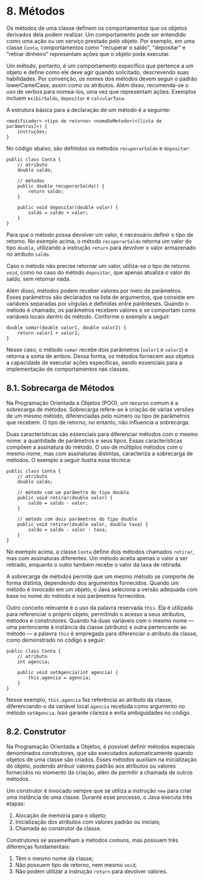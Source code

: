 # 8. Métodos

Os métodos de uma classe definem os comportamentos que os objetos derivados dela podem realizar. Um comportamento pode ser entendido como uma ação ou um serviço prestado pelo objeto. Por exemplo, em uma classe `Conta`, comportamentos como "recuperar o saldo", "depositar" e "retirar dinheiro" representam ações que o objeto pode executar.

Um método, portanto, é um comportamento específico que pertence a um objeto e define como ele deve agir quando solicitado, descrevendo suas habilidades. Por convenção, os nomes dos métodos devem seguir o padrão lowerCamelCase, assim como os atributos. Além disso, recomenda-se o uso de verbos para nomeá-los, uma vez que representam ações. Exemplos incluem `exibirSaldo`, `depositar` e `calcularTaxa`.

A estrutura básica para a declaração de um método é a seguinte:

```
<modificador> <tipo de retorno> <nomeDoMetodo>(<[lista de parâmetros]>) {
    instruções;
}
```

No código abaixo, são definidos os métodos `recuperarSaldo` e `depositar`:

```
public class Conta {
    // atributo
    double saldo;

    // métodos
    public double recuperarSaldo() {
        return saldo;
    }

    public void depositar(double valor) {
        saldo = saldo + valor;
    }
}
```

Para que o método possa devolver um valor, é necessário definir o tipo de retorno. No exemplo acima, o método `recuperarSaldo` retorna um valor do tipo `double`, utilizando a instrução `return` para devolver o valor armazenado no atributo `saldo`.

Caso o método não precise retornar um valor, utiliza-se o tipo de retorno `void`, como no caso do método `depositar`, que apenas atualiza o valor do saldo, sem retornar nada.

Além disso, métodos podem receber valores por meio de parâmetros. Esses parâmetros são declarados na lista de argumentos, que consiste em variáveis separadas por vírgulas e definidas entre parênteses. Quando o método é chamado, os parâmetros recebem valores e se comportam como variáveis locais dentro do método. Conforme o exemplo a seguir:

```
double somar(double valor1, double valor2) {
    return valor1 + valor2;
}
```

Nesse caso, o método `somar` recebe dois parâmetros (`valor1` e `valor2`) e retorna a soma de ambos. Dessa forma, os métodos fornecem aos objetos a capacidade de executar ações específicas, sendo essenciais para a implementação de comportamentos nas classes.

## 8.1. Sobrecarga de Métodos

Na Programação Orientada a Objetos (POO), um recurso comum é a sobrecarga de métodos. Sobrecarga refere-se à criação de várias versões de um mesmo método, diferenciadas pelo número ou tipo de parâmetros que recebem. O tipo de retorno, no entanto, não influencia a sobrecarga.

Duas características são essenciais para diferenciar métodos com o mesmo nome: a quantidade de parâmetros e seus tipos. Essas características compõem a assinatura do método. O uso de múltiplos métodos com o mesmo nome, mas com assinaturas distintas, caracteriza a sobrecarga de métodos. O exemplo a seguir ilustra essa técnica:

```
public class Conta {
    // atributo
    double saldo;

    // método com um parâmetro do tipo double
    public void retirar(double valor) {
        saldo = saldo - valor;
    }

    // método com dois parâmetros do tipo double
    public void retirar(double valor, double taxa) {
        saldo = saldo - valor - taxa;
    }
}
```

No exemplo acima, a classe `Conta` define dois métodos chamados `retirar`, mas com assinaturas diferentes. Um método aceita apenas o valor a ser retirado, enquanto o outro também recebe o valor da taxa de retirada.

A sobrecarga de métodos permite que um mesmo método se comporte de forma distinta, dependendo dos argumentos fornecidos. Quando um método é invocado em um objeto, o Java seleciona a versão adequada com base no nome do método e nos parâmetros fornecidos.

Outro conceito relevante é o uso da palavra reservada `this`. Ela é utilizada para referenciar o próprio objeto, permitindo o acesso a seus atributos, métodos e construtores. Quando há duas variáveis com o mesmo nome — uma pertencente à instância da classe (atributo) e outra pertencente ao método — a palavra `this` é empregada para diferenciar o atributo da classe, como demonstrado no código a seguir:

```
public class Conta {
    // atributo
    int agencia;

    public void setAgencia(int agencia) {
        this.agencia = agencia;
    }
}
```

Nesse exemplo, `this.agencia` faz referência ao atributo da classe, diferenciando-o da variável local `agencia` recebida como argumento no método `setAgencia`. Isso garante clareza e evita ambiguidades no código.

## 8.2. Construtor

Na Programação Orientada a Objetos, é possível definir métodos especiais denominados construtores, que são executados automaticamente quando objetos de uma classe são criados. Esses métodos auxiliam na inicialização do objeto, podendo atribuir valores padrão aos atributos ou valores fornecidos no momento da criação, além de permitir a chamada de outros métodos.

Um construtor é invocado sempre que se utiliza a instrução `new` para criar uma instância de uma classe. Durante esse processo, o Java executa três etapas:

1. Alocação de memória para o objeto;
2. Inicialização dos atributos com valores padrão ou iniciais;
3. Chamada ao construtor da classe.

Construtores se assemelham a métodos comuns, mas possuem três diferenças fundamentais:

1. Têm o mesmo nome da classe;
2. Não possuem tipo de retorno, nem mesmo `void`;
3. Não podem utilizar a instrução `return` para devolver valores.